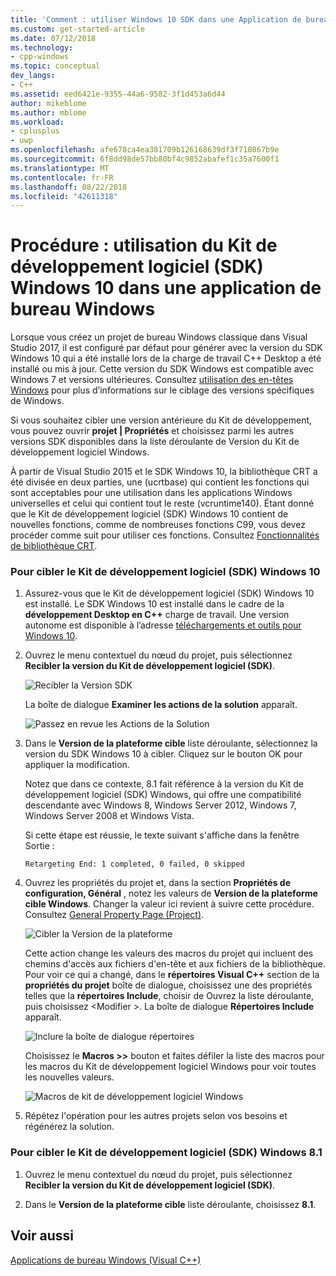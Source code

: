 ```yaml
---
title: 'Comment : utiliser Windows 10 SDK dans une Application de bureau Windows | Microsoft Docs'
ms.custom: get-started-article
ms.date: 07/12/2018
ms.technology:
- cpp-windows
ms.topic: conceptual
dev_langs:
- C++
ms.assetid: eed6421e-9355-44a6-9582-3f1d453a6d44
author: mikeblome
ms.author: mblome
ms.workload:
- cplusplus
- uwp
ms.openlocfilehash: afe678ca4ea381709b126168639df3f710867b9e
ms.sourcegitcommit: 6f8dd98de57bb80bf4c9852abafef1c35a7600f1
ms.translationtype: MT
ms.contentlocale: fr-FR
ms.lasthandoff: 08/22/2018
ms.locfileid: "42611318"
---
```

# <a name="how-to-use-the-windows-10-sdk-in-a-windows-desktop-application"></a>Procédure : utilisation du Kit de développement logiciel (SDK) Windows 10 dans une application de bureau Windows

Lorsque vous créez un projet de bureau Windows classique dans Visual Studio 2017, il est configuré par défaut pour générer avec la version du SDK Windows 10 qui a été installé lors de la charge de travail C++ Desktop a été installé ou mis à jour. Cette version du SDK Windows est compatible avec Windows 7 et versions ultérieures. Consultez [utilisation des en-têtes Windows](/windows/desktop/WinProg/using-the-windows-headers) pour plus d’informations sur le ciblage des versions spécifiques de Windows.

Si vous souhaitez cibler une version antérieure du Kit de développement, vous pouvez ouvrir **projet | Propriétés** et choisissez parmi les autres versions SDK disponibles dans la liste déroulante de Version du Kit de développement logiciel Windows.

À partir de Visual Studio 2015 et le SDK Windows 10, la bibliothèque CRT a été divisée en deux parties, une (ucrtbase) qui contient les fonctions qui sont acceptables pour une utilisation dans les applications Windows universelles et celui qui contient tout le reste (vcruntime140). Étant donné que le Kit de développement logiciel (SDK) Windows 10 contient de nouvelles fonctions, comme de nombreuses fonctions C99, vous devez procéder comme suit pour utiliser ces fonctions. Consultez [Fonctionnalités de bibliothèque CRT](../c-runtime-library/crt-library-features.md).

### <a name="to-target-the-windows-10-sdk"></a>Pour cibler le Kit de développement logiciel (SDK) Windows 10

1. Assurez-vous que le Kit de développement logiciel (SDK) Windows 10 est installé. Le SDK Windows 10 est installé dans le cadre de la **développement Desktop en C++** charge de travail. Une version autonome est disponible à l’adresse [téléchargements et outils pour Windows 10](https://developer.microsoft.com/windows/downloads).

2. Ouvrez le menu contextuel du nœud du projet, puis sélectionnez **Recibler la version du Kit de développement logiciel (SDK)**.

   ![Recibler la Version SDK](../windows/media/retargetingwindowssdk1.PNG "RetargetingWindowsSDK1")

   La boîte de dialogue **Examiner les actions de la solution** apparaît.

   ![Passez en revue les Actions de la Solution](../windows/media/retargetingwindowssdk2.PNG "RetargetingWindowsSDK2")

3. Dans le **Version de la plateforme cible** liste déroulante, sélectionnez la version du SDK Windows 10 à cibler. Cliquez sur le bouton OK pour appliquer la modification.

   Notez que dans ce contexte, 8.1 fait référence à la version du Kit de développement logiciel (SDK) Windows, qui offre une compatibilité descendante avec Windows 8, Windows Server 2012, Windows 7, Windows Server 2008 et Windows Vista.

   Si cette étape est réussie, le texte suivant s'affiche dans la fenêtre Sortie :

   `Retargeting End: 1 completed, 0 failed, 0 skipped`

4. Ouvrez les propriétés du projet et, dans la section **Propriétés de configuration, Général** , notez les valeurs de **Version de la plateforme cible Windows**. Changer la valeur ici revient à suivre cette procédure. Consultez [General Property Page (Project)](../ide/general-property-page-project.md).

   ![Cibler la Version de la plateforme](../windows/media/retargetingwindowssdk3.PNG "RetargetingWindowsSDK3")

   Cette action change les valeurs des macros du projet qui incluent des chemins d'accès aux fichiers d'en-tête et aux fichiers de la bibliothèque. Pour voir ce qui a changé, dans le **répertoires Visual C++** section de la **propriétés du projet** boîte de dialogue, choisissez une des propriétés telles que la **répertoires Include**, choisir de Ouvrez la liste déroulante, puis choisissez \<Modifier >. La boîte de dialogue **Répertoires Include** apparaît.

   ![Inclure la boîte de dialogue répertoires](../windows/media/retargetingwindowssdk4.PNG "RetargetingWindowsSDK4")

   Choisissez le **Macros >>** bouton et faites défiler la liste des macros pour les macros du Kit de développement logiciel Windows pour voir toutes les nouvelles valeurs.

   ![Macros de kit de développement logiciel Windows](../windows/media/retargetingwindowssdk5.PNG "RetargetingWindowsSDK5")

5. Répétez l'opération pour les autres projets selon vos besoins et régénérez la solution.

### <a name="to-target-the-windows-81-sdk"></a>Pour cibler le Kit de développement logiciel (SDK) Windows 8.1

1. Ouvrez le menu contextuel du nœud du projet, puis sélectionnez **Recibler la version du Kit de développement logiciel (SDK)**.

2. Dans le **Version de la plateforme cible** liste déroulante, choisissez **8.1**.

## <a name="see-also"></a>Voir aussi

[Applications de bureau Windows (Visual C++)](../windows/how-to-use-the-windows-10-sdk-in-a-windows-desktop-application.md)